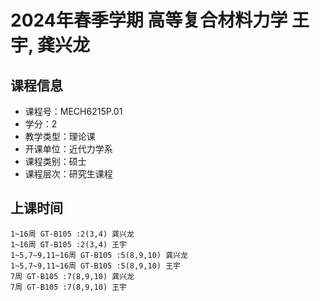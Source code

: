 # 2024年春季学期 高等复合材料力学 王宇, 龚兴龙






## 课程信息

- 课程号：MECH6215P.01
- 学分：2
- 教学类型：理论课
- 开课单位：近代力学系
- 课程类别：硕士
- 课程层次：研究生课程

## 上课时间

```
1~16周 GT-B105 :2(3,4) 龚兴龙
1~16周 GT-B105 :2(3,4) 王宇
1~5,7~9,11~16周 GT-B105 :5(8,9,10) 龚兴龙
1~5,7~9,11~16周 GT-B105 :5(8,9,10) 王宇
7周 GT-B105 :7(8,9,10) 龚兴龙
7周 GT-B105 :7(8,9,10) 王宇
```

